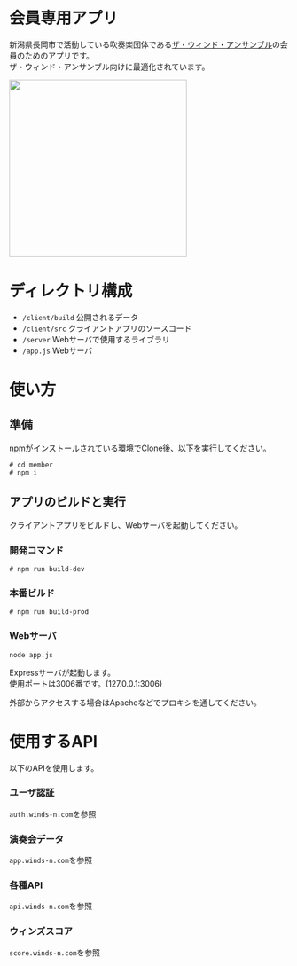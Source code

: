 # 会員専用アプリ

新潟県長岡市で活動している吹奏楽団体である[ザ・ウィンド・アンサンブル](https://winds-n.com)の会員のためのアプリです。  
ザ・ウィンド・アンサンブル向けに最適化されています。

<img src="https://user-images.githubusercontent.com/25874594/66272455-d4900680-e8a4-11e9-9d0e-e134f46e7104.png" width="320px" />

# ディレクトリ構成

- `/client/build` 公開されるデータ
- `/client/src` クライアントアプリのソースコード
- `/server` Webサーバで使用するライブラリ
- `/app.js` Webサーバ

# 使い方

## 準備

npmがインストールされている環境でClone後、以下を実行してください。

```
# cd member
# npm i
```

## アプリのビルドと実行

クライアントアプリをビルドし、Webサーバを起動してください。

### 開発コマンド

```
# npm run build-dev
```

### 本番ビルド

```
# npm run build-prod
```

### Webサーバ

```
node app.js
```

Expressサーバが起動します。  
使用ポートは3006番です。(127.0.0.1:3006)

外部からアクセスする場合はApacheなどでプロキシを通してください。

# 使用するAPI

以下のAPIを使用します。

### ユーザ認証

`auth.winds-n.com`を参照

### 演奏会データ

`app.winds-n.com`を参照

### 各種API

`api.winds-n.com`を参照

### ウィンズスコア

`score.winds-n.com`を参照